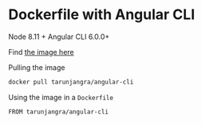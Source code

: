# Dockerfile with Angular CLI

Node 8.11 + Angular CLI 6.0.0+

Find [the image here](https://hub.docker.com/r/tarunjangra/angular-cli/)

Pulling the image

```bash
docker pull tarunjangra/angular-cli
```

Using the image in a `Dockerfile`

```bash
FROM tarunjangra/angular-cli
```
